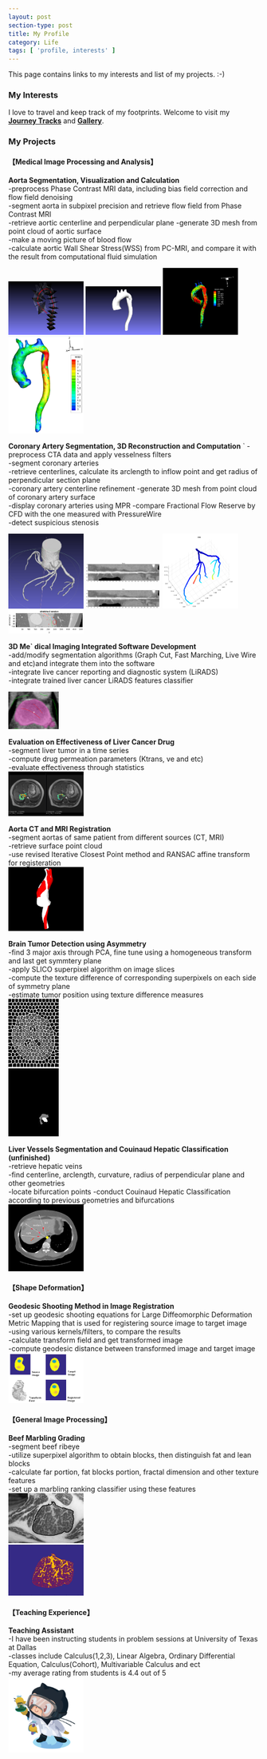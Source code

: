 ```yaml
---
layout: post
section-type: post
title: My Profile
category: Life
tags: [ 'profile, interests' ]
---
```



<!--
### Abstract
-->

This page contains links to my interests and list of my projects. :-)


### My Interests

I love to travel and keep track of my footprints. Welcome to visit my [**Journey Tracks**](https://www.polarsteps.com/tigerhu7) and [**Gallery**](https://tigerhu7.lofter.com).

<!--
### List of My Projects
-->

### My Projects

#### 【Medical Image Processing and Analysis】  

<!--    这个地方 **？？** 右面**后空两个格子 , 包括下面的 - 文字要顶着-写， 然后最后也要空两个格子  -->


<!--    主动脉项目          -->
**Aorta Segmentation, Visualization and Calculation**  
-preprocess Phase Contrast MRI data, including bias field correction and flow field denoising  
-segment aorta in subpixel precision and retrieve flow field from Phase Contrast MRI  
-retrieve aortic centerline and perpendicular plane
-generate 3D mesh from point cloud of aortic surface  
-make a moving picture of blood flow  
-calculate aortic Wall Shear Stress(WSS) from PC-MRI, and compare it with the result from computational fluid simulation

<img width="30%"  src="/img/profile/research/aorta_orthoplane.png">  
<img width="30%"  src="/img/profile/research/aorta_surface.png">  
<img width="30%"  src="/img/profile/research/aorta_streamline.png">     
<img width="30%"  src="/img/profile/research/aorta_wss.png">  



<!--    冠状动脉项目        -->
**Coronary Artery Segmentation, 3D Reconstruction and Computation**       `
-preprocess CTA data and apply vesselness filters  
-segment coronary arteries  
-retrieve centerlines, calculate its arclength to inflow point and get radius of perpendicular section plane  
-coronary artery centerline refinement
-generate 3D mesh from point cloud of coronary artery surface  
-display coronary arteries using MPR
-compare Fractional Flow Reserve by CFD with the one measured with PressureWire    
-detect suspicious stenosis     

<img width="30%"  src="/img/profile/research/coronary_3D.png">  
<img width="30%"  src="/img/profile/research/carefine.png">  
<img width="30%"  src="/img/profile/research/coronary_FFR.png">  
<img width="30%"  src="/img/profile/research/coronary_mpr.png">  




<!--    医学影像软件开发项目        -->
**3D Me`    dical Imaging Integrated Software Development**  
-add/modify segmentation algorithms (Graph Cut, Fast Marching, Live Wire and etc)and integrate them into the software   
-integrate live cancer reporting and diagnostic system (LiRADS)    
-integrate trained liver cancer LiRADS features classifier  

<img width="20%"  src="/img/profile/research/graphcut.png">  


<!--    药效评估项目        -->
**Evaluation on Effectiveness of Liver Cancer Drug**     
-segment liver tumor in a time series    
-compute drug permeation parameters (Ktrans, ve and etc)   
-evaluate effectiveness through statistics    
<img width="30%"  src="/img/profile/research/Ktrans.png">



<!--    CT与MRI配准项目        -->
**Aorta CT and MRI Registration**    
-segment aortas of same patient from different sources (CT, MRI)  
-retrieve surface point cloud   
-use revised Iterative Closest Point method and RANSAC affine transform for registeration     
<img width="30%"  src="/img/profile/research/aorta_registration.png">     




<!--    对称性脑肿瘤检测项目        -->
**Brain Tumor Detection using Asymmetry**  
-find 3 major axis through PCA, fine tune using a homogeneous transform and last get symmtery plane   
-apply SLICO superpixel algorithm on image slices  
-compute the texture difference of corresponding superpixels on each side of symmetry plane     
-estimate tumor position using texture difference measures       
<img width="20%"  src="/img/profile/research/braintumor.jpg">  
<img width="20%"  src="/img/profile/research/braintumor2.jpg">  



<!--    肝脏血管抽取及分段项目        -->
**Liver Vessels Segmentation and Couinaud Hepatic Classification (unfinished)**    
-retrieve hepatic veins  
-find centerline, arclength, curvature, radius of perpendicular plane and other geometries    
-locate bifurcation points
-conduct Couinaud Hepatic Classification according to previous geometries and bifurcations     
<img width="30%"  src="/img/profile/research/hepaticveincc.png">    




#### 【Shape Deformation】

**Geodesic Shooting Method in Image Registration**   
-set up geodesic shooting equations for Large Diffeomorphic Deformation Metric Mapping that is used for registering source image to target image      
-using various kernels/filters, to compare the results  
-calculate transform field and get transformed image  
-compute geodesic distance between transformed image and target image          
<img width="30%"  src="/img/profile/research/diff.png">


<!--
**Use Reaction-Advection-Diffusion Equation to simulate brain tumor growth**  
-set up reaction-advection-diffusion equation to simulate tumor growth  
-find optimal parameters  
-generate meshgrid and use Finite Element Method to find numerical solution  
<img width="30%"  src="/img/profile/research/labtocat.png">
-->


#### 【General Image Processing】   
**Beef Marbling Grading**    
-segment beef ribeye       
-utilize superpixel algorithm to obtain blocks, then distinguish fat and lean blocks   
-calculate far portion, fat blocks portion, fractal dimension and other texture features     
-set up a marbling ranking classifier using these features    
<img width="30%"  src="/img/profile/research/beefmarbling_AC.png">  
<img width="30%"  src="/img/profile/research/beefmarbling_SP.png">  

#### 【Teaching Experience】   
**Teaching Assistant**  
-I have been instructing students in problem sessions at University of Texas at Dallas   
-classes include Calculus(1,2,3), Linear Algebra, Ordinary Differential Equation, Calculus(Cohort), Multivariable Calculus and ect    
-my average rating from students is 4.4 out of 5   
<img width="30%"  src="/img/profile/research/labtocat.png">
